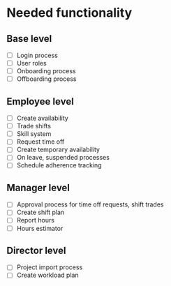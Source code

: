 # Needed functionality

## Base level
- [ ] Login process
- [ ] User roles
- [ ] Onboarding process
- [ ] Offboarding process

## Employee level
- [ ] Create availability
- [ ] Trade shifts
- [ ] Skill system
- [ ] Request time off
- [ ] Create temporary availability
- [ ] On leave, suspended processes
- [ ] Schedule adherence tracking

## Manager level 
- [ ] Approval process for time off requests, shift trades
- [ ] Create shift plan
- [ ] Report hours
- [ ] Hours estimator

## Director level
- [ ] Project import process
- [ ] Create workload plan
